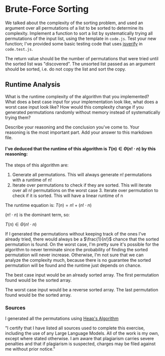 # Brute-Force Sorting

We talked about the complexity of the sorting problem, and used an argument over
all permutations of a list to be sorted to determine its complexity. Implement
a function to sort a list by systematically trying all permutations of the input
list, using the template in `code.js`. Test your new function; I've provided
some basic testing code that uses [jsverify](https://jsverify.github.io/) in
`code.test.js`.

The return value should be the number of permutations that were tried until the
sorted list was "discovered". The unsorted list passed as an argument should be
sorted, i.e. do not copy the list and sort the copy.

## Runtime Analysis

What is the runtime complexity of the algorithm that you implemented? What does
a best case input for your implementation look like, what does a worst case
input look like? How would this complexity change if you generated permutations
randomly without memory instead of systematically trying them?

Describe your reasoning and the conclusion you've come to. Your reasoning is the
most important part. Add your answer to this markdown file.

#### I've deduced that the runtime of this algorithm is $T(n) \in \Theta(n! \cdot n)$ by this reasoning:

The steps of this algorithm are:
1. Generate all permutations. This will always generate n! permutations with a runtime of n!
2. Iterate over permutations to check if they are sorted. This will iterate over all n! permutations on the worst case
	3. Iterate over permutation to check if it is sorted. This will have a linear runtime of n

The runtime equation is: $T(n) = n! + (n! \cdot n)$

$(n! \cdot n)$ is the dominant term, so:

$T(n) \in \Theta(n! \cdot n)$


If I generated the permutations without keeping track of the ones I've already 
tried, there would always be a $\frac{1}{n!}$ chance that the sorted permutation
is found. On the worst case, I'm pretty sure it's possible for the algorithm to 
never terminate since the probability of finding the sorted permutation will never
increase. Otherwise, I'm not sure that we can analyze the complexity much, because
there is no guarantee the sorted permutation will be found and the runtime just 
depends on chance.

The best case input would be an already sorted array. The first permutation found would be the sorted array.

The worst case input would be a reverse sorted array. The last permutation found would be the sorted array.

### Sources

I generated all the permutations using [Heap's Algorithm](https://en.wikipedia.org/wiki/Heap%27s_algorithm)

"I certify that I have listed all sources used to complete this exercise,
including the use of any Large Language Models. All of the work is my own, except
where stated otherwise. I am aware that plagiarism carries severe penalties and
that if plagiarism is suspected, charges may be filed against me without prior
notice."
